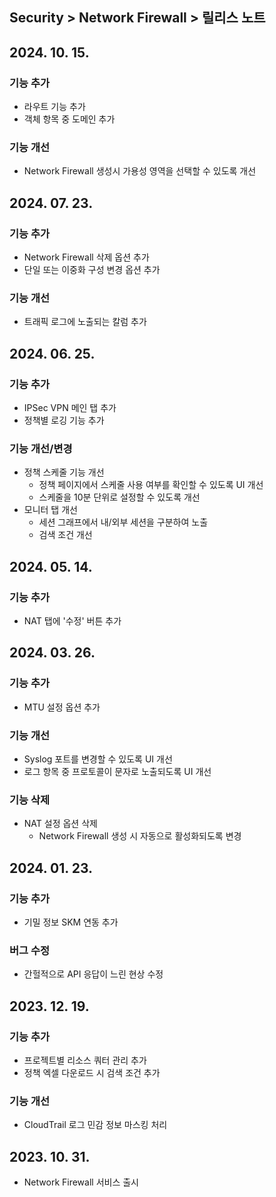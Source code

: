 ## Security > Network Firewall > 릴리스 노트

## 2024. 10. 15.

### 기능 추가

* 라우트 기능 추가
* 객체 항목 중 도메인 추가

### 기능 개선

* Network Firewall 생성시 가용성 영역을 선택할 수 있도록 개선

## 2024. 07. 23.

### 기능 추가

* Network Firewall 삭제 옵션 추가
* 단일 또는 이중화 구성 변경 옵션 추가

### 기능 개선

* 트래픽 로그에 노출되는 칼럼 추가

## 2024. 06. 25.

### 기능 추가

* IPSec VPN 메인 탭 추가
* 정책별 로깅 기능 추가

### 기능 개선/변경

* 정책 스케줄 기능 개선
    * 정책 페이지에서 스케줄 사용 여부를 확인할 수 있도록 UI 개선
    * 스케줄을 10분 단위로 설정할 수 있도록 개선
* 모니터 탭 개선
    * 세션 그래프에서 내/외부 세션을 구분하여 노출
    * 검색 조건 개선

## 2024. 05. 14.

### 기능 추가

* NAT 탭에 '수정' 버튼 추가

## 2024. 03. 26.

### 기능 추가

* MTU 설정 옵션 추가

### 기능 개선

* Syslog 포트를 변경할 수 있도록 UI 개선
* 로그 항목 중 프로토콜이 문자로 노출되도록 UI 개선

### 기능 삭제

* NAT 설정 옵션 삭제
    * Network Firewall 생성 시 자동으로 활성화되도록 변경

## 2024. 01. 23.

### 기능 추가

* 기밀 정보 SKM 연동 추가

### 버그 수정

* 간헐적으로 API 응답이 느린 현상 수정

## 2023. 12. 19.

### 기능 추가

* 프로젝트별 리소스 쿼터 관리 추가
* 정책 엑셀 다운로드 시 검색 조건 추가

### 기능 개선

* CloudTrail 로그 민감 정보 마스킹 처리

## 2023. 10. 31.
* Network Firewall 서비스 출시